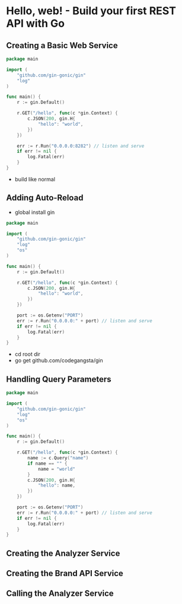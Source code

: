 # Hello, web! - Build your first REST API with Go

## Creating a Basic Web Service

```go
package main

import (
	"github.com/gin-gonic/gin"
	"log"
)

func main() {
	r := gin.Default()

	r.GET("/hello", func(c *gin.Context) {
		c.JSON(200, gin.H{
			"hello": "world",
		})
	})

	err := r.Run("0.0.0.0:8282") // listen and serve
	if err != nil {
		log.Fatal(err)
	}
}
```

- build like normal

## Adding Auto-Reload
- global install gin

```go
package main

import (
	"github.com/gin-gonic/gin"
	"log"
    "os"
)

func main() {
	r := gin.Default()

	r.GET("/hello", func(c *gin.Context) {
		c.JSON(200, gin.H{
			"hello": "world",
		})
	})

    port := os.Getenv("PORT")
	err := r.Run("0.0.0.0:" + port) // listen and serve
	if err != nil {
		log.Fatal(err)
	}
}
```
- cd root dir
- go get github.com/codegangsta/gin


## Handling Query Parameters

```go
package main

import (
	"github.com/gin-gonic/gin"
	"log"
	"os"
)

func main() {
	r := gin.Default()

	r.GET("/hello", func(c *gin.Context) {
		name := c.Query("name")
		if name == "" {
			name = "world"
		}
		c.JSON(200, gin.H{
			"hello": name,
		})
	})

	port := os.Getenv("PORT")
	err := r.Run("0.0.0.0:" + port) // listen and serve
	if err != nil {
		log.Fatal(err)
	}
}
```

## Creating the Analyzer Service

## Creating the Brand API Service

## Calling the Analyzer Service





